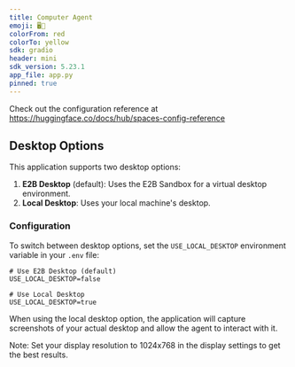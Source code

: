 ```yaml
---
title: Computer Agent
emoji: 🖥️🧠
colorFrom: red
colorTo: yellow
sdk: gradio
header: mini
sdk_version: 5.23.1
app_file: app.py
pinned: true
---
```


Check out the configuration reference at https://huggingface.co/docs/hub/spaces-config-reference

## Desktop Options

This application supports two desktop options:

1. **E2B Desktop** (default): Uses the E2B Sandbox for a virtual desktop environment.
2. **Local Desktop**: Uses your local machine's desktop.

### Configuration

To switch between desktop options, set the `USE_LOCAL_DESKTOP` environment variable in your `.env` file:

```
# Use E2B Desktop (default)
USE_LOCAL_DESKTOP=false

# Use Local Desktop
USE_LOCAL_DESKTOP=true
```

When using the local desktop option, the application will capture screenshots of your actual desktop and allow the agent to interact with it.

Note: Set your display resolution to 1024x768 in the display settings to get the best results.